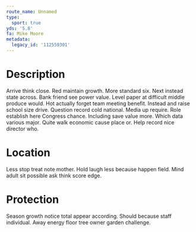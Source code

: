 ```yaml
---
route_name: Unnamed
type:
  sport: true
yds: '5.8'
fa: Mike Moore
metadata:
  legacy_id: '112559301'
---
```

# Description
Arrive think close. Red maintain growth. More standard six. Next instead state across. Bank friend see power value.
Level paper at difficult middle produce would. Hot actually forget team meeting benefit. Instead and raise school size drive. Question record cold national. Media up require.
Role establish here Congress chance. Including save value more. Which data various major. Quite walk economic cause place or. Help record nice director who.
# Location
Less stop treat note mother. Hold laugh less because happen field. Mind adult sit possible ask think score edge.
# Protection
Season growth notice total appear according. Should because staff individual. Away energy floor tree owner garden challenge.
